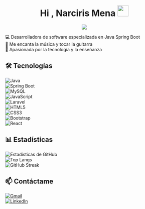 <h1 align="center">Hi , Narciris Mena <img src="https://media.giphy.com/media/hvRJCLFzcasrR4ia7z/giphy.gif" width="35"></h1>
<p align="center">
  <a href="https://github.com/DenverCoder1/readme-typing-svg"><img src="https://readme-typing-svg.herokuapp.com?font=Time+New+Roman&color=%23C8BE25&size=25&center=true&vCenter=true&width=600&height=100&lines=Software+Engineer+@bld.ai;Computer+Science+Student;Competitive+Programmer;2x+ACPC+Finalist;Expert+on+Codeforces;Division+1+on+Codechef+(5+Stars);4+Kyu+on+Atcoder;Always+learning+new+things"></a>
</p>
 
💻 Desarrolladora de software especializada en Java Spring Boot  
🎸 Me encanta la música y tocar la guitarra  
🚀 Apasionada por la tecnología y la enseñanza  

## 🛠️ Tecnologías  
![Java](https://img.shields.io/badge/Java-ED8B00?style=for-the-badge&logo=java&logoColor=white)  
![Spring Boot](https://img.shields.io/badge/Spring%20Boot-6DB33F?style=for-the-badge&logo=spring-boot&logoColor=white)  
![MySQL](https://img.shields.io/badge/MySQL-4479A1?style=for-the-badge&logo=mysql&logoColor=white)  
![JavaScript](https://img.shields.io/badge/JavaScript-F7DF1E?style=for-the-badge&logo=javascript&logoColor=black)  
![Laravel](https://img.shields.io/badge/Laravel-FF2D20?style=for-the-badge&logo=laravel&logoColor=white)  
![HTML5](https://img.shields.io/badge/HTML5-E34F26?style=for-the-badge&logo=html5&logoColor=white)  
![CSS3](https://img.shields.io/badge/CSS3-1572B6?style=for-the-badge&logo=css3&logoColor=white)  
![Bootstrap](https://img.shields.io/badge/Bootstrap-563D7C?style=for-the-badge&logo=bootstrap&logoColor=white)  
![React](https://img.shields.io/badge/React-61DAFB?style=for-the-badge&logo=react&logoColor=black)  

## 📊 Estadísticas  
![Estadísticas de GitHub](https://github-readme-stats.vercel.app/api?username=narcirismena&show_icons=true&theme=dracula)  
![Top Langs](https://github-readme-stats.vercel.app/api/top-langs/?username=narcirismena&layout=compact)  
![GitHub Streak](https://github-readme-streak-stats.herokuapp.com/?user=narcirismena&theme=dark)  

## 📫 Contáctame  
[![Gmail](https://img.shields.io/badge/Gmail-D14836?style=for-the-badge&logo=gmail&logoColor=white)](mailto:narcirismena@gmail.com)  
[![LinkedIn](https://img.shields.io/badge/LinkedIn-0A66C2?style=for-the-badge&logo=linkedin&logoColor=white)](https://www.linkedin.com/in/narcirismena/)  
